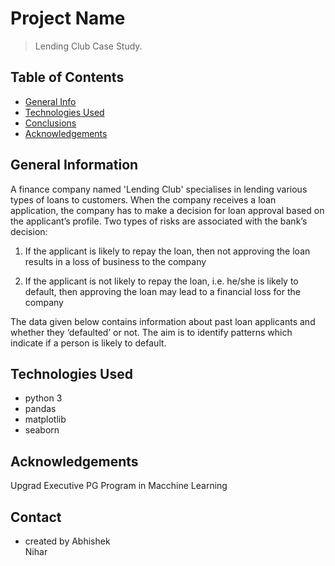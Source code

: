 # Project Name
> Lending Club Case Study.


## Table of Contents
* [General Info](#general-information)
* [Technologies Used](#technologies-used)
* [Conclusions](#conclusions)
* [Acknowledgements](#acknowledgements)

<!-- You can include any other section that is pertinent to your problem -->

## General Information
A finance company named 'Lending Club' specialises in lending various types of loans to customers. When the company receives a loan application, the company has to make a decision for loan approval based on the applicant’s profile. Two types of risks are associated with the bank’s decision:

1. If the applicant is likely to repay the loan, then not approving the loan results in a loss of business to the company

2. If the applicant is not likely to repay the loan, i.e. he/she is likely to default, then approving the loan may lead to a financial loss for the company

The data given below contains information about past loan applicants and whether they ‘defaulted’ or not. The aim is to identify patterns which indicate if a person is likely to default.



## Technologies Used
- python 3
- pandas 
- matplotlib
- seaborn

<!-- As the libraries versions keep on changing, it is recommended to mention the version of library used in this project -->

## Acknowledgements
Upgrad Executive PG Program in Macchine Learning  

## Contact
- created by
    Abhishek                               
    Nihar 
